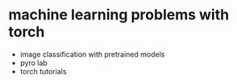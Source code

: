 # machine learning problems with torch
* image classification with pretrained models
* pyro lab
* torch tutorials
